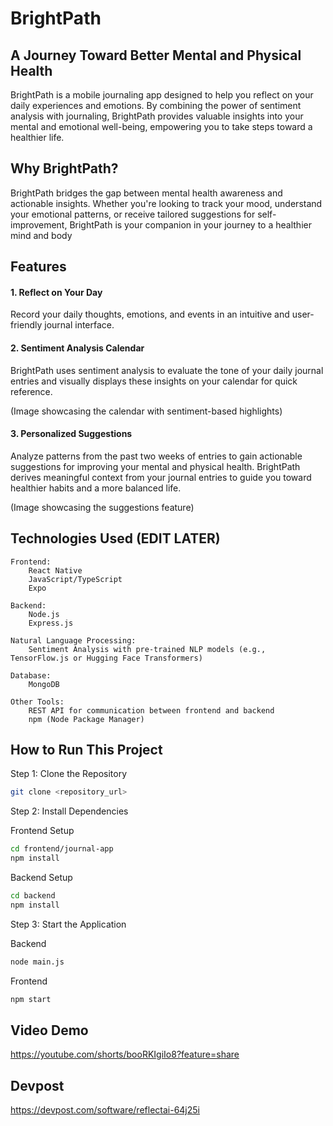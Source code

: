 # BrightPath 
## A Journey Toward Better Mental and Physical Health

BrightPath is a mobile journaling app designed to help you reflect on your daily experiences and emotions. By combining the power of sentiment analysis with journaling, BrightPath provides valuable insights into your mental and emotional well-being, empowering you to take steps toward a healthier life.

## Why BrightPath?

BrightPath bridges the gap between mental health awareness and actionable insights. Whether you're looking to track your mood, understand your emotional patterns, or receive tailored suggestions for self-improvement, BrightPath is your companion in your journey to a healthier mind and body

## Features
#### 1. Reflect on Your Day

Record your daily thoughts, emotions, and events in an intuitive and user-friendly journal interface.

#### 2. Sentiment Analysis Calendar

BrightPath uses sentiment analysis to evaluate the tone of your daily journal entries and visually displays these insights on your calendar for quick reference.


(Image showcasing the calendar with sentiment-based highlights)

#### 3. Personalized Suggestions

Analyze patterns from the past two weeks of entries to gain actionable suggestions for improving your mental and physical health.
BrightPath derives meaningful context from your journal entries to guide you toward healthier habits and a more balanced life.


(Image showcasing the suggestions feature)

## Technologies Used (EDIT LATER)

    Frontend:
        React Native
        JavaScript/TypeScript
        Expo

    Backend:
        Node.js
        Express.js

    Natural Language Processing:
        Sentiment Analysis with pre-trained NLP models (e.g., TensorFlow.js or Hugging Face Transformers)

    Database:
        MongoDB

    Other Tools:
        REST API for communication between frontend and backend
        npm (Node Package Manager)

## How to Run This Project

Step 1: Clone the Repository

```bash
git clone <repository_url>  
```
Step 2: Install Dependencies

Frontend Setup

```bash
cd frontend/journal-app 
npm install  
```

Backend Setup

```bash
cd backend  
npm install
```

Step 3: Start the Application

Backend

```bash
node main.js  
```

Frontend

```bash
npm start  
```

## Video Demo
https://youtube.com/shorts/booRKIgiIo8?feature=share

## Devpost
https://devpost.com/software/reflectai-64j25i
